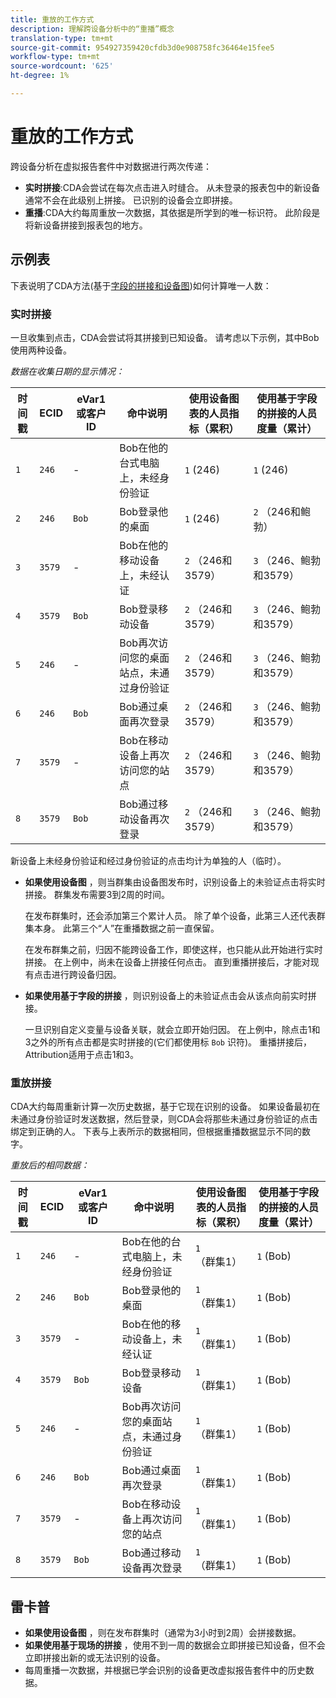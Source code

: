 ```yaml
---
title: 重放的工作方式
description: 理解跨设备分析中的“重播”概念
translation-type: tm+mt
source-git-commit: 954927359420cfdb3d0e908758fc36464e15fee5
workflow-type: tm+mt
source-wordcount: '625'
ht-degree: 1%

---
```



# 重放的工作方式

跨设备分析在虚拟报告套件中对数据进行两次传递：

* **实时拼接**:CDA会尝试在每次点击进入时缝合。 从未登录的报表包中的新设备通常不会在此级别上拼接。 已识别的设备会立即拼接。
* **重播**:CDA大约每周重放一次数据，其依据是所学到的唯一标识符。 此阶段是将新设备拼接到报表包的地方。

## 示例表

下表说明了CDA方法(基于[字段的拼接](field-based-stitching.md)[和设备图](device-graph.md))如何计算唯一人数：

### 实时拼接

一旦收集到点击，CDA会尝试将其拼接到已知设备。 请考虑以下示例，其中Bob使用两种设备。

*数据在收集日期的显示情况：*

| 时间戳 | ECID | eVar1或客户ID | 命中说明 | 使用设备图表的人员指标（累积） | 使用基于字段的拼接的人员度量（累计） |
| --- | --- | --- | --- | --- | --- |
| `1` | `246` | - | Bob在他的台式电脑上，未经身份验证 | `1` (246) | `1` (246) |
| `2` | `246` | `Bob` | Bob登录他的桌面 | `1` (246) | `2` （246和鲍勃） |
| `3` | `3579` | - | Bob在他的移动设备上，未经认证 | `2` （246和3579） | `3` （246、鲍勃和3579） |
| `4` | `3579` | `Bob` | Bob登录移动设备 | `2` （246和3579） | `3` （246、鲍勃和3579） |
| `5` | `246` | - | Bob再次访问您的桌面站点，未通过身份验证 | `2` （246和3579） | `3` （246、鲍勃和3579） |
| `6` | `246` | `Bob` | Bob通过桌面再次登录 | `2` （246和3579） | `3` （246、鲍勃和3579） |
| `7` | `3579` | - | Bob在移动设备上再次访问您的站点 | `2` （246和3579） | `3` （246、鲍勃和3579） |
| `8` | `3579` | `Bob` | Bob通过移动设备再次登录 | `2` （246和3579） | `3` （246、鲍勃和3579） |

新设备上未经身份验证和经过身份验证的点击均计为单独的人（临时）。

* **如果使用设备图** ，则当群集由设备图发布时，识别设备上的未验证点击将实时拼接。 群集发布需要3到2周的时间。

   在发布群集时，还会添加第三个累计人员。 除了单个设备，此第三人还代表群集本身。 此第三个“人”在重播数据之前一直保留。

   在发布群集之前，归因不能跨设备工作，即使这样，也只能从此开始进行实时拼接。 在上例中，尚未在设备上拼接任何点击。 直到重播拼接后，才能对现有点击进行跨设备归因。
* **如果使用基于字段的拼接** ，则识别设备上的未验证点击会从该点向前实时拼接。

   一旦识别自定义变量与设备关联，就会立即开始归因。 在上例中，除点击1和3之外的所有点击都是实时拼接的(它们都使用标 `Bob` 识符)。 重播拼接后，Attribution适用于点击1和3。

### 重放拼接

CDA大约每周重新计算一次历史数据，基于它现在识别的设备。 如果设备最初在未通过身份验证时发送数据，然后登录，则CDA会将那些未通过身份验证的点击绑定到正确的人。 下表与上表所示的数据相同，但根据重播数据显示不同的数字。

*重放后的相同数据：*

| 时间戳 | ECID | eVar1或客户ID | 命中说明 | 使用设备图表的人员指标（累积） | 使用基于字段的拼接的人员度量（累计） |
| --- | --- | --- | --- | --- | --- |
| `1` | `246` | - | Bob在他的台式电脑上，未经身份验证 | `1` （群集1） | `1` (Bob) |
| `2` | `246` | `Bob` | Bob登录他的桌面 | `1` （群集1） | `1` (Bob) |
| `3` | `3579` | - | Bob在他的移动设备上，未经认证 | `1` （群集1） | `1` (Bob) |
| `4` | `3579` | `Bob` | Bob登录移动设备 | `1` （群集1） | `1` (Bob) |
| `5` | `246` | - | Bob再次访问您的桌面站点，未通过身份验证 | `1` （群集1） | `1` (Bob) |
| `6` | `246` | `Bob` | Bob通过桌面再次登录 | `1` （群集1） | `1` (Bob) |
| `7` | `3579` | - | Bob在移动设备上再次访问您的站点 | `1` （群集1） | `1` (Bob) |
| `8` | `3579` | `Bob` | Bob通过移动设备再次登录 | `1` （群集1） | `1` (Bob) |

## 雷卡普

* **如果使用设备图** ，则在发布群集时（通常为3小时到2周）会拼接数据。
* **如果使用基于现场的拼接** ，使用不到一周的数据会立即拼接已知设备，但不会立即拼接出新的或无法识别的设备。
* 每周重播一次数据，并根据已学会识别的设备更改虚拟报告套件中的历史数据。
